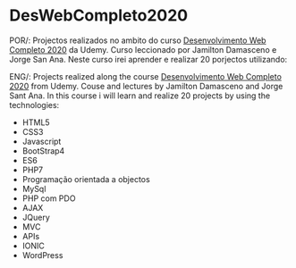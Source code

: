 # DesWebCompleto2020
POR/:
Projectos realizados no ambito do curso [Desenvolvimento Web Completo 2020](https://www.udemy.com/course/web-completo/) da Udemy.
Curso leccionado por Jamilton Damasceno e Jorge San Ana.
Neste curso irei aprender e realizar 20 porjectos utilizando:

ENG/:
Projects realized along the course [Desenvolvimento Web Completo 2020](https://www.udemy.com/course/web-completo/) from Udemy.
Couse and lectures by Jamilton Damasceno and Jorge Sant Ana.
In this course i will learn and realize 20 projects by using the technologies:

- HTML5
- CSS3
- Javascript
- BootStrap4
- ES6
- PHP7
- Programação orientada a objectos
- MySql
- PHP com PDO
- AJAX
- JQuery
- MVC
- APIs
- IONIC
- WordPress



